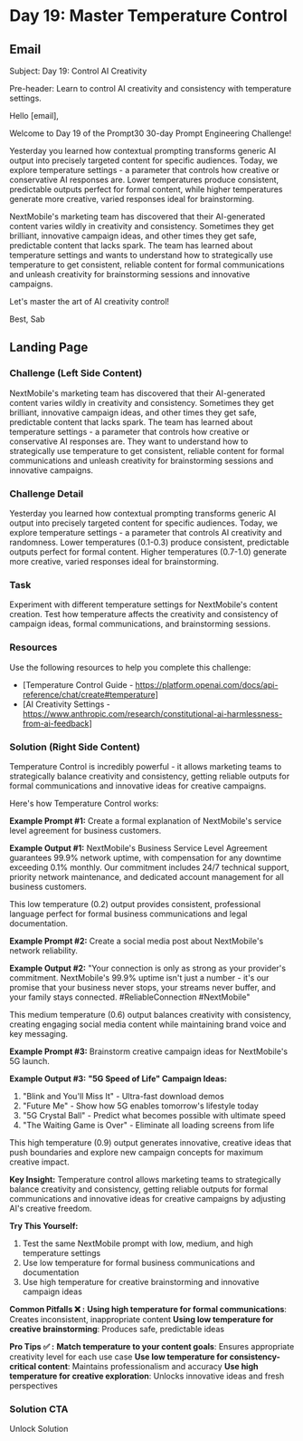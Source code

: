 # Day 19: Master Temperature Control

## Email
Subject: Day 19: Control AI Creativity

Pre-header: Learn to control AI creativity and consistency with temperature settings.

Hello [email],

Welcome to Day 19 of the Prompt30 30-day Prompt Engineering Challenge!

Yesterday you learned how contextual prompting transforms generic AI output into precisely targeted content for specific audiences. Today, we explore temperature settings - a parameter that controls how creative or conservative AI responses are. Lower temperatures produce consistent, predictable outputs perfect for formal content, while higher temperatures generate more creative, varied responses ideal for brainstorming.

NextMobile's marketing team has discovered that their AI-generated content varies wildly in creativity and consistency. Sometimes they get brilliant, innovative campaign ideas, and other times they get safe, predictable content that lacks spark. The team has learned about temperature settings and wants to understand how to strategically use temperature to get consistent, reliable content for formal communications and unleash creativity for brainstorming sessions and innovative campaigns.

Let's master the art of AI creativity control!

Best, Sab

## Landing Page

### Challenge (Left Side Content)
NextMobile's marketing team has discovered that their AI-generated content varies wildly in creativity and consistency. Sometimes they get brilliant, innovative campaign ideas, and other times they get safe, predictable content that lacks spark. The team has learned about temperature settings - a parameter that controls how creative or conservative AI responses are. They want to understand how to strategically use temperature to get consistent, reliable content for formal communications and unleash creativity for brainstorming sessions and innovative campaigns.

### Challenge Detail
Yesterday you learned how contextual prompting transforms generic AI output into precisely targeted content for specific audiences. Today, we explore temperature settings - a parameter that controls AI creativity and randomness. Lower temperatures (0.1-0.3) produce consistent, predictable outputs perfect for formal content. Higher temperatures (0.7-1.0) generate more creative, varied responses ideal for brainstorming.

### Task
Experiment with different temperature settings for NextMobile's content creation. Test how temperature affects the creativity and consistency of campaign ideas, formal communications, and brainstorming sessions.

### Resources
Use the following resources to help you complete this challenge:
- [Temperature Control Guide - https://platform.openai.com/docs/api-reference/chat/create#temperature]
- [AI Creativity Settings - https://www.anthropic.com/research/constitutional-ai-harmlessness-from-ai-feedback]

### Solution (Right Side Content)
Temperature Control is incredibly powerful - it allows marketing teams to strategically balance creativity and consistency, getting reliable outputs for formal communications and innovative ideas for creative campaigns.

Here's how Temperature Control works:

**Example Prompt #1:**
Create a formal explanation of NextMobile's service level agreement for business customers.

**Example Output #1:**
NextMobile's Business Service Level Agreement guarantees 99.9% network uptime, with compensation for any downtime exceeding 0.1% monthly. Our commitment includes 24/7 technical support, priority network maintenance, and dedicated account management for all business customers.

This low temperature (0.2) output provides consistent, professional language perfect for formal business communications and legal documentation.

**Example Prompt #2:**
Create a social media post about NextMobile's network reliability.

**Example Output #2:**
"Your connection is only as strong as your provider's commitment. NextMobile's 99.9% uptime isn't just a number - it's our promise that your business never stops, your streams never buffer, and your family stays connected. #ReliableConnection #NextMobile"

This medium temperature (0.6) output balances creativity with consistency, creating engaging social media content while maintaining brand voice and key messaging.

**Example Prompt #3:**
Brainstorm creative campaign ideas for NextMobile's 5G launch.

**Example Output #3:**
**"5G Speed of Life" Campaign Ideas:**
1. "Blink and You'll Miss It" - Ultra-fast download demos
2. "Future Me" - Show how 5G enables tomorrow's lifestyle today
3. "5G Crystal Ball" - Predict what becomes possible with ultimate speed
4. "The Waiting Game is Over" - Eliminate all loading screens from life

This high temperature (0.9) output generates innovative, creative ideas that push boundaries and explore new campaign concepts for maximum creative impact.

**Key Insight:**
Temperature control allows marketing teams to strategically balance creativity and consistency, getting reliable outputs for formal communications and innovative ideas for creative campaigns by adjusting AI's creative freedom.

**Try This Yourself:**
1. Test the same NextMobile prompt with low, medium, and high temperature settings
2. Use low temperature for formal business communications and documentation
3. Use high temperature for creative brainstorming and innovative campaign ideas

**Common Pitfalls ❌ :**
**Using high temperature for formal communications**: Creates inconsistent, inappropriate content
**Using low temperature for creative brainstorming**: Produces safe, predictable ideas

**Pro Tips ✅ :**
**Match temperature to your content goals**: Ensures appropriate creativity level for each use case
**Use low temperature for consistency-critical content**: Maintains professionalism and accuracy
**Use high temperature for creative exploration**: Unlocks innovative ideas and fresh perspectives

### Solution CTA
Unlock Solution 